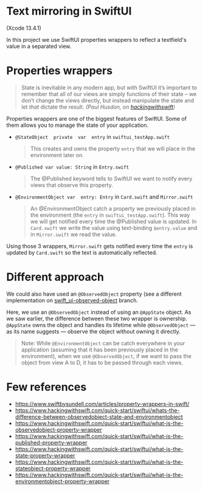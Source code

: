 # Text mirroring in SwiftUI

(Xcode 13.4.1)

In this project we use SwiftUI properties wrappers to reflect a textfield's value in a separated view.

# Properties wrappers

> State is inevitable in any modern app, but with SwiftUI it’s important to remember that all of our views are simply functions of their state – we don’t change the views directly, but instead manipulate the state and let _that_ dictate the result.
*(Paul Husdon, on [hackingwithswift](https://www.hackingwithswift.com/quick-start/swiftui/whats-the-difference-between-observedobject-state-and-environmentobject))*

Properties wrappers are one of the biggest features of SwiftUI. Some of them allows you to manage the state of your application.

- `@StateObject  private  var  entry` in `swiftui_testApp.swift`
	> This creates and owns the property `entry` that we will place in the environment later on.

- `@Published var value: String` in `Entry.swift`
	> The @Published keyword tells to SwiftUI we want to notify every views that observe this property.

- `@EnvironmentObject var  entry: Entry` in `Card.swift` and `Mirror.swift`
	>  An @EnvironmentObject catch a property we previously placed in the environment (the `entry` in `swiftui_testApp.swift`). This way we will get notified every time the @Published value is updated.
	In `Card.swift` we write the value using text-binding `$entry.value` and in `Mirror.swift` we read the value.

Using those 3 wrappers, `Mirror.swift` gets notified every time the `entry` is updated by `Card.swift` so the text is automatically reflected.

# Different approach

We could also have used an `@ObservedObject` property (see a different implementation on [swift_ui-observed-object](https://github.com/emilien-io/swiftui-test/tree/swift_ui-observed-object) branch.

Here, we use an `@ObservedObject` instead of using an `@AppState` object. As we saw earlier, the difference between these two wrapper is ownership. `@AppState` owns the object and handles its lifetime while `@ObservedObject` — as its name suggests — observe the object without owning it directly.

> Note: While `@EnvironmentObject` can be catch everywhere in your application (assuming that it has been previously placed in the environment), when we use `@ObservedObject`, if we want to pass the object from view A to D, it has to be passed through each views.

# Few references

- https://www.swiftbysundell.com/articles/property-wrappers-in-swift/
- https://www.hackingwithswift.com/quick-start/swiftui/whats-the-difference-between-observedobject-state-and-environmentobject
- https://www.hackingwithswift.com/quick-start/swiftui/what-is-the-observedobject-property-wrapper
- https://www.hackingwithswift.com/quick-start/swiftui/what-is-the-published-property-wrapper
- https://www.hackingwithswift.com/quick-start/swiftui/what-is-the-state-property-wrapper
- https://www.hackingwithswift.com/quick-start/swiftui/what-is-the-stateobject-property-wrapper
- https://www.hackingwithswift.com/quick-start/swiftui/what-is-the-environmentobject-property-wrapper
